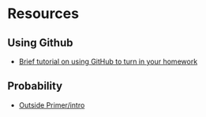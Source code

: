 # Resources

## Using Github

* [Brief tutorial on using GitHub to turn in your homework](tutorials/github.html)

## Probability

* [Outside Primer/intro](https://www0.gsb.columbia.edu/faculty/pglasserman/B6014/probability.pdf) 
